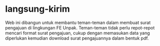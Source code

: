 # langsung-kirim
Web ini dibangun untuk membantu teman-teman dalam membuat surat pengajuan di lingkungan FE Unpak. Teman-teman tidak perlu repot-repot mencari format surat pengajuan, cukup dengan memasukan data yang diperlukan kemudian download surat pengajuannya dalam bentuk pdf.
